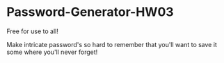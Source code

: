# Password-Generator-HW03

Free for use to all!

Make intricate password's so hard to remember that you'll want to save it some where you'll never forget!